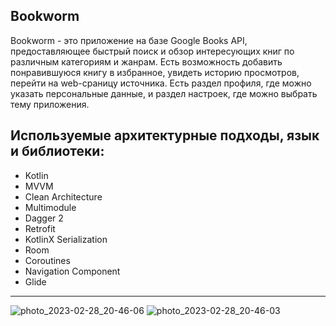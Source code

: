 **Bookworm**
-----------
Bookworm - это приложение на базе Google Books API, предоставляющее быстрый поиск и обзор интересующих книг по различным категориям и жанрам. Есть возможность добавить понравившуюся книгу в избранное, увидеть историю просмотров, перейти на web-сраницу источника. Есть раздел профиля, где можно указать персональные данные, и раздел настроек, где можно выбрать тему приложения.

Используемые архитектурные подходы, язык и библиотеки:
------------------------
* Kotlin
* MVVM 
* Clean Architecture
* Multimodule 
* Dagger 2  
* Retrofit
* KotlinX Serialization  
* Room
* Coroutines    
* Navigation Component  
* Glide
-------------------
![photo_2023-02-28_20-46-06](/uploads/293fb231e0e3b8625d9a2342bcf496f7/photo_2023-02-28_20-46-06.jpg)  ![photo_2023-02-28_20-46-03](/uploads/deec599e946139229831381d4837e102/photo_2023-02-28_20-46-03.jpg)
